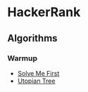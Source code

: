 # HackerRank

## Algorithms

### Warmup

-  [Solve Me First](solutions/solve_me_first.pl)
-  [Utopian Tree](solutions/utopian_tree.pl)
